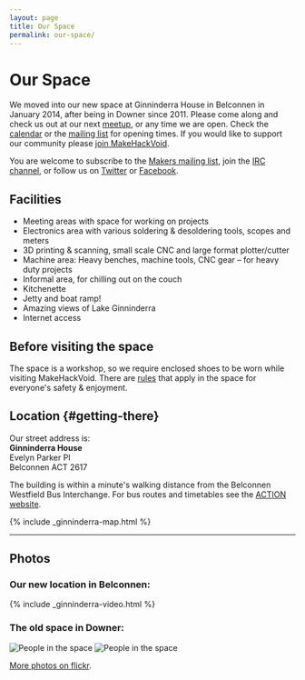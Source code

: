 ```yaml
---
layout: page
title: Our Space
permalink: our-space/
---
```


Our Space
=========

We moved into our new space at Ginninderra House in Belconnen in January 2014, after being in Downer since 2011. Please come along and check us out at our next [meetup](/meetings/), or any time we are open. Check the [calendar](/#calendar) or the [mailing list](/contacts/#mailing_lists) for opening times. If you would like to support our community please [join MakeHackVoid](/join/).

You are welcome to subscribe to the [Makers mailing list](/contacts/#mailing-list), join the
[IRC channel](/contacts/#irc-channel), or follow us on [Twitter](//twitter.com/makehackvoid) or [Facebook](//www.facebook.com/group.php?gid=357947732276).

Facilities
----------

-   Meeting areas with space for working on projects
-   Electronics area with various soldering & desoldering tools, scopes and meters
-   3D printing & scanning, small scale CNC and large format plotter/cutter
-   Machine area: Heavy benches, machine tools, CNC gear – for
    heavy duty projects
-   Informal area, for chilling out on the couch
-   Kitchenette
-   Jetty and boat ramp!
-   Amazing views of Lake Ginninderra
-   Internet access


Before visiting the space
-------------------------

The space is a workshop, so we require enclosed shoes to be worn while visiting MakeHackVoid. There are [rules](//wiki.makehackvoid.com/policy:start) that apply in the space for everyone's safety & enjoyment.

Location {#getting-there}
--------

Our street address is:  
**Ginninderra House**  
Evelyn Parker Pl  
Belconnen ACT 2617  

The building is within a minute's walking distance from the Belconnen Westfield Bus Interchange. For bus routes and timetables see the [ACTION website](//www.action.act.gov.au/).

{% include _ginninderra-map.html %}

----

Photos
------

### Our new location in Belconnen: ###
{% include _ginninderra-video.html %}

### The old space in Downer: ###

![People in the space](/files/our-space/space-people-1.jpg)
![People in the space](/files/our-space/space-people-3.jpg)

[More photos on flickr](//www.flickr.com/groups/makehackvoid/).

